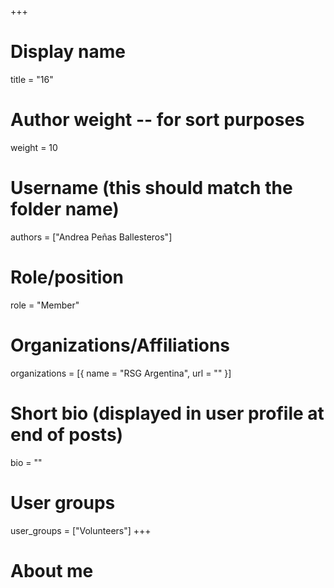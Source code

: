 +++
# Display name
title = "16"

# Author weight -- for sort purposes
weight = 10

# Username (this should match the folder name)
authors = ["Andrea Peñas Ballesteros"]

# Role/position
role = "Member"

# Organizations/Affiliations
organizations = [{ name = "RSG Argentina", url = "" }]

# Short bio (displayed in user profile at end of posts)
bio = ""

# User groups
user_groups = ["Volunteers"]
+++

# About me
